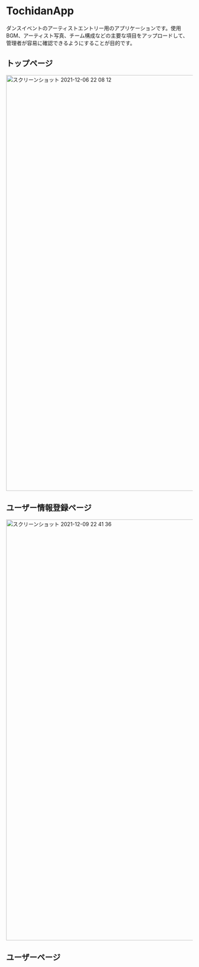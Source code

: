 # TochidanApp
ダンスイベントのアーティストエントリー用のアプリケーションです。使用BGM、アーティスト写真、チーム構成などの主要な項目をアップロードして、管理者が容易に確認できるようにすることが目的です。


## トップページ
<img width="1120" alt="スクリーンショット 2021-12-06 22 08 12" src="https://user-images.githubusercontent.com/56378289/151979071-7a8891b1-f48c-4199-a365-90491ceb1f66.png">


## ユーザー情報登録ページ
<img width="1134" alt="スクリーンショット 2021-12-09 22 41 36" src="https://user-images.githubusercontent.com/56378289/151979185-975770a7-dc9d-4588-b787-2ac2486cd8bc.png">


## ユーザーページ


